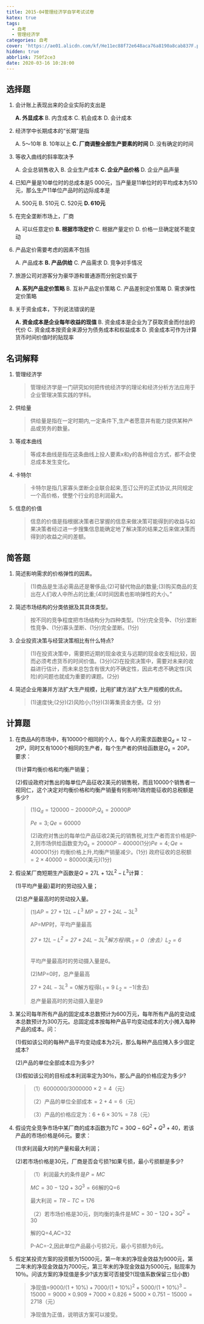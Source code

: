```yaml
---
title: 2015-04管理经济学自学考试试卷
katex: true
tags:
  - 自考
  - 管理经济学
categories: 自考
cover: 'https://ae01.alicdn.com/kf/He11ec88f72e648aca76a8190a8cab837F.png'
hidden: true
abbrlink: 750f2ce3
date: 2020-03-16 10:28:00
---
```


## 选择题

1. 会计账上表现出来的企业实际的支出是

   **A. 外显成本**
   B. 内含成本
   C. 机会成本
   D. 会计成本

2. 经济学中长期成本的“长期”是指

   A. 5～10年
   B. 10年以上
   **C. 厂商调整全部生产要素的时间**
   D. 没有确定的时间

3. 等收入曲线的斜率取决予

   A. 企业总销售收入
   B. 企业生产成本
   **C. 企业产品价格**
   D. 企业产品声量

4. 已知产量是10单位时的总成本是5 000元，当产量是11单位时的平均成本为510元，那么生产11单位产品时的边际成本是

   A. 500元
   B. 510元
   C. 520元
   **D. 610元**

5. 在完全垄断市场上，厂商

   A. 可以任意定价
   **B. 根据市场定价**
   C. 根据产量定价
   D. 价格一旦确定就不能变动

6. 产品定价需要考虑的因素不包括

   A. 产品成本
   **B. 产品供给**
   C. 产品需求
   D. 竞争对手情况

7. 旅游公司对游客分为豪华游和普通游而分别定价属于

   **A. 系列产品定价策略**
   B. 互补产品定价策略
   C. 产品差别定价策略
   D. 需求弹性定价策略

8. 关于资金成本，下列说法错误的是

   **A. 资金成本是企业每年收益的现值**
   B. 资金成本是企业为了获取资金而付出的代价
   C. 资金成本按资金来源分为债务成本和权益成本
   D. 资金成本可作为计算货币时间价值时的贴现率

## 名词解释

1. 管理经济学

   > 管理经济学是一门研究如何把传统经济学的理论和经济分析方法应用于企业管理决策实践的学科。

2. 供给量

   > 供给量是指在一定时期内,一定条件下,生产者愿意并有能力提供某种产品或劳务的数量。

3. 等成本曲线

   > 等成本曲线是指在这条曲线上投人要素x和y的各种组合方式，都不会使总成本发生变化。

4. 卡特尔

   > 卡特尔是指几家寡头垄断企业联合起来,签订公开的正式协议,共同规定一个高价格，使整个行业的总利润最大。

5. 信息的价值

   > 信息的价值是指根据决策者已掌握的信息来做决策可能得到的收益与如果决策者经过进一步搜集信息能确定地了解决策的结果之后来做决策而得到的收益之间的差额。



## 简答题

1. 简述影响需求的价格弹性的因素。

   > (1)商品是生活必需品还是奢侈品;(2)可替代物品的数量;(3)购买商品的支出在人们收人中所占的比重;(4)时间因素也影响弹性的大小。”

2. 简述市场结构的分类依据及其具体类型。

   > 按不同的竞争程度把市场结构分为四种类型。(1分)完全竞争、(1分)垄断性竞争、(1分)寡头垄断、(1分)完全垄断。(1分)

3. 企业投资决策与经营决策相比有什么特点?

   > (1)在投资决策中，需要把近期的现金收支与远期的现金收支相比较，因而必须考虑货币的时间价值。(3分)(2)在投资决策中，需要对未来的收益进行估计，而未来总包含有很大的不确定性，因此考虑不确定性(风险)的问题也就成为重要的课题。(2分)

4. 简述企业用兼并方法扩大生产规模，比用扩建方法扩大生产规模的优点。

   > (1)速度快;(2分)(2)风险小;(1分)(3)筹集资金方便。(2 分)

## 计算题

1. 在商品A的市场中，有10000个相同的个人，每个人的需求函数是$Q_d=12-2fP$，同时又有1000个相同的生产者，每个生产者的供给函数是$Q_s=20P$。要求：

   (1)计算均衡价格和均衡产销量；

   (2)假设政府对售出的每单位产品征收2美元的销售税，而且10000个销售者一视同仁，这个决定对均衡价格和均衡产销量有何影响?政府能征收的总税额是多少? 

   > (1)$Q_d=120000-20000P$;$Q_s=20000P$
   >
   > $Pe=3;Qe=60000$
   >
   > (2)政府对售出的每单位产品征收2美元的销售税,对生产者而言价格是P-2,则市场供给函数变为$Q_s= 20000P-40000$(1分)$Pe=4;Qe=40 000$(1分)
   > 均衡价格上升,均衡产销量减少。(1分)
   > 政府征收的总税额$=2 \times 40000=80000$(美元)(1分)

2. 假设某厂商短期生产函数是$Q=27L+12L^2-L^3$计算：

   (1)平均产量最}葛时的劳动投入量；

   (2)总产量最高时的劳动投入量。

   > (1)$AP=27+12L-L^3$ $MP=27+24L-3L^3$
   >
   > AP=MP时，平均产量最高
   >
   > ###### $27+12L-L^2=27+24L-3L^3$解方程得$L_1=0$（舍去）$L_2=6$
   >
   > 平均产量最高时的劳动摄入量是6。
   >
   > (2)MP=0时，总产量最高
   >
   > $27+24L-3L^3=0$解方程得$L_1=9$  $L_2=-1$(舍去)
   >
   > 总产量最高时的劳动摄入量是9

3. 某公司每年所有产品的固定成本总数预计为600万元，每年所有产品的变动成本总数预计为300万元。总固定成本按每种产品平均变动成本的大小摊入每种产品的成本。问：

   (1)假如该公司的每种产品平均变动成本为2元，那么每种产品应摊入多少固定成本?

   (2)产品的单位全部成本应为多少?

   (3)假如该公司的目标成本利润率定为30％，那么产品的价格应定为多少?

   > （1）$6000000/3000000 \times 2 = 4$（元）
   >
   > （2）产品的单位全部成本$=2+4=6$（元）
   >
   > （3）产品的价格应定为：$6+6 \times 30\%=7.8$（元）

4. 假设完全竞争市场中某厂商的成本函数为$TC=30Q-6Q^2+Q^3+40$，若该产品的市场价格是66元。要求：

   (1)求利润最大时的产量和最大利润；

   (2)若市场价格是30元，厂商是否会亏损?如果亏损，最小亏损额是多少?

   > （1）利润最大的条件是$P=MC$
   >
   > $MC=30-12Q+3Q^3=66$解的Q=6
   >
   > 最大利润$=TR-TC=176$
   >
   > （2）若市场价格是30元，则均衡的条件是$MC=30-12Q+3Q^2=30$
   >
   > 解的Q=4,AC=32
   >
   > P-AC=-2,因此单位产品最小亏损2元，最小亏损额为8元。

5. 假定某投资方案的投资额为15000元，第一年末的净现金效益为9000元，第二年末的净现金效益为7000元，第三年末的净现金效益为5000元，贴现率为10％。问该方案的净现值是多少?该方案可否接受?(现值系数保留三位小数)

   > 净现值=$9000/(1+10\%)+7000/(1+10\%)^2+5000/(1+10\%)^3-15000=9000\times0.909+7000\times 0.826+5000 \times 0.751-15000=2718$（元）
   >
   > 净现值为正值，说明该方案可以接受。